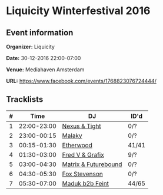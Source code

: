 # Liquicity Winterfestival 2016
## Event information
**Organizer:** Liquicity

**Date:** 30-12-2016 22:00-07:00

**Venue:** Mediahaven Amsterdam

**URL:** https://www.facebook.com/events/1768823076724444/

## Tracklists
| \#  | Time        | DJ                                                                  | ID'd  |
| --- | ----------- | ------------------------------------------------------------------- | ----- |
| 1   | 22:00-23:00 | [Nexus & Tight](../master/1-nexus_and_tight.md)                     | 0/?   |
| 2   | 23:00-00:15 | [Malaky](../master/2-malaky.md)                                     | 0/?   |
| 3   | 00:15-01:30 | [Etherwood](../master/3-etherwood.md)                               | 41/41 |
| 4   | 01:30-03:00 | [Fred V & Grafix](../master/4-fred_v_and_grafix.md)                 | 9/?   |
| 5   | 03:00-04:30 | [Matrix & Futurebound](../master/5-matrix_and_futurebound.md)       | 0/?   |
| 6   | 04:30-05:30 | [Fox Stevenson](../master/6-fox_stevenson.md)                       | 0/?   |
| 7   | 05:30-07:00 | [Maduk b2b Feint](../master/7-maduk_b2b_feint.md)                   | 44/65 |
